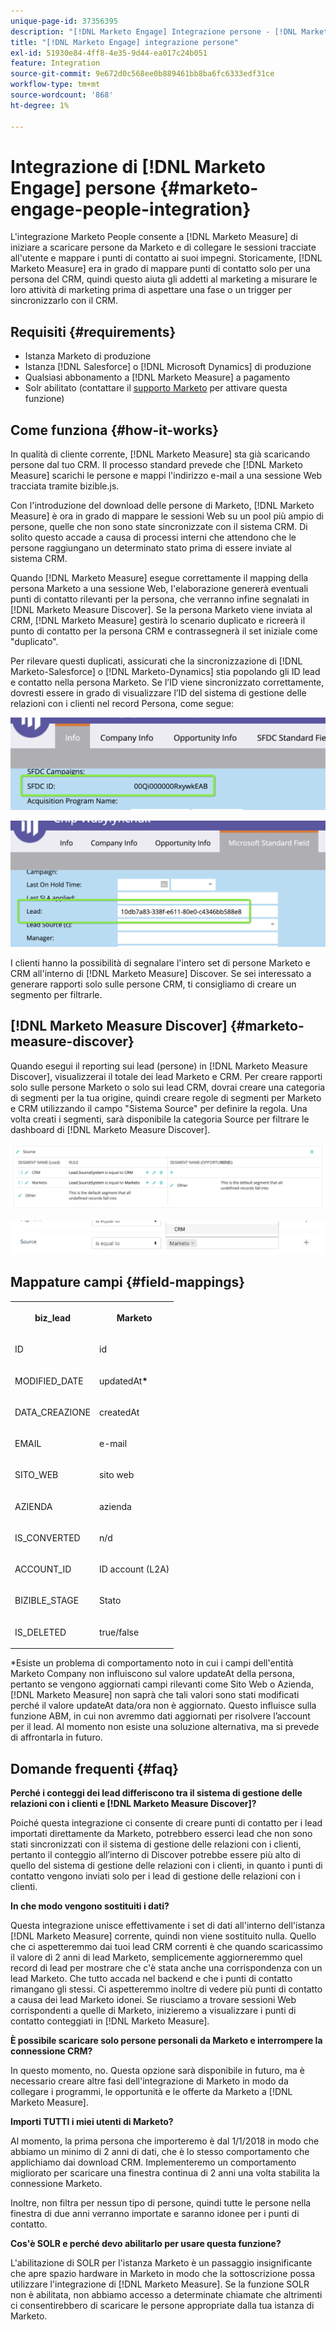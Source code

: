```yaml
---
unique-page-id: 37356395
description: "[!DNL Marketo Engage] Integrazione persone - [!DNL Marketo Measure]"
title: "[!DNL Marketo Engage] integrazione persone"
exl-id: 51930e84-4ff8-4e35-9d44-ea017c24b051
feature: Integration
source-git-commit: 9e672d0c568ee0b889461bb8ba6fc6333edf31ce
workflow-type: tm+mt
source-wordcount: '868'
ht-degree: 1%

---
```


# Integrazione di [!DNL Marketo Engage] persone {#marketo-engage-people-integration}

L&#39;integrazione Marketo People consente a [!DNL Marketo Measure] di iniziare a scaricare persone da Marketo e di collegare le sessioni tracciate all&#39;utente e mappare i punti di contatto ai suoi impegni. Storicamente, [!DNL Marketo Measure] era in grado di mappare punti di contatto solo per una persona del CRM, quindi questo aiuta gli addetti al marketing a misurare le loro attività di marketing prima di aspettare una fase o un trigger per sincronizzarlo con il CRM.

## Requisiti {#requirements}

* Istanza Marketo di produzione
* Istanza [!DNL Salesforce] o [!DNL Microsoft Dynamics] di produzione
* Qualsiasi abbonamento a [!DNL Marketo Measure] a pagamento
* Solr abilitato (contattare il [supporto Marketo](https://nation.marketo.com/t5/Support/ct-p/Support) per attivare questa funzione)

## Come funziona {#how-it-works}

In qualità di cliente corrente, [!DNL Marketo Measure] sta già scaricando persone dal tuo CRM. Il processo standard prevede che [!DNL Marketo Measure] scarichi le persone e mappi l&#39;indirizzo e-mail a una sessione Web tracciata tramite bizible.js.

Con l&#39;introduzione del download delle persone di Marketo, [!DNL Marketo Measure] è ora in grado di mappare le sessioni Web su un pool più ampio di persone, quelle che non sono state sincronizzate con il sistema CRM. Di solito questo accade a causa di processi interni che attendono che le persone raggiungano un determinato stato prima di essere inviate al sistema CRM.

Quando [!DNL Marketo Measure] esegue correttamente il mapping della persona Marketo a una sessione Web, l&#39;elaborazione genererà eventuali punti di contatto rilevanti per la persona, che verranno infine segnalati in [!DNL Marketo Measure Discover]. Se la persona Marketo viene inviata al CRM, [!DNL Marketo Measure] gestirà lo scenario duplicato e ricreerà il punto di contatto per la persona CRM e contrassegnerà il set iniziale come &quot;duplicato&quot;.

Per rilevare questi duplicati, assicurati che la sincronizzazione di [!DNL Marketo-Salesforce] o [!DNL Marketo-Dynamics] stia popolando gli ID lead e contatto nella persona Marketo. Se l’ID viene sincronizzato correttamente, dovresti essere in grado di visualizzare l’ID del sistema di gestione delle relazioni con i clienti nel record Persona, come segue:

![](assets/5a.png)

![](assets/5b.png)

I clienti hanno la possibilità di segnalare l&#39;intero set di persone Marketo e CRM all&#39;interno di [!DNL Marketo Measure] Discover. Se sei interessato a generare rapporti solo sulle persone CRM, ti consigliamo di creare un segmento per filtrarle.

## [!DNL Marketo Measure Discover] {#marketo-measure-discover}

Quando esegui il reporting sui lead (persone) in [!DNL Marketo Measure Discover], visualizzerai il totale dei lead Marketo e CRM. Per creare rapporti solo sulle persone Marketo o solo sui lead CRM, dovrai creare una categoria di segmenti per la tua origine, quindi creare regole di segmenti per Marketo e CRM utilizzando il campo &quot;Sistema Source&quot; per definire la regola. Una volta creati i segmenti, sarà disponibile la categoria Source per filtrare le dashboard di [!DNL Marketo Measure Discover].

![](assets/bizible-discover-1.png)

![](assets/bizible-discover-2.png)

## Mappature campi {#field-mappings}

<table> 
 <colgroup> 
  <col> 
  <col> 
 </colgroup> 
 <tbody> 
  <tr> 
   <th><p><strong>biz_lead</strong></p></th> 
   <th><p><strong>Marketo</strong></p></th> 
  </tr> 
  <tr> 
   <td><p>ID</p></td> 
   <td><p>id</p></td> 
  </tr> 
  <tr> 
   <td><p>MODIFIED_DATE</p></td> 
   <td><p>updatedAt<strong>*</strong></p></td> 
  </tr> 
  <tr> 
   <td><p>DATA_CREAZIONE</p></td> 
   <td><p>createdAt</p></td> 
  </tr> 
  <tr> 
   <td><p>EMAIL</p></td> 
   <td><p>e-mail</p></td> 
  </tr> 
  <tr> 
   <td><p>SITO_WEB</p></td> 
   <td><p>sito web</p></td> 
  </tr> 
  <tr> 
   <td><p>AZIENDA</p></td> 
   <td><p>azienda</p></td> 
  </tr> 
  <tr> 
   <td><p>IS_CONVERTED</p></td> 
   <td><p>n/d</p></td> 
  </tr> 
  <tr> 
   <td><p>ACCOUNT_ID</p></td> 
   <td><p>ID account (L2A)</p></td> 
  </tr> 
  <tr> 
   <td><p>BIZIBLE_STAGE</p></td> 
   <td><p>Stato</p></td> 
  </tr> 
  <tr> 
   <td><p>IS_DELETED</p></td> 
   <td><p>true/false</p></td> 
  </tr> 
 </tbody> 
</table>

*Esiste un problema di comportamento noto in cui i campi dell&#39;entità Marketo Company non influiscono sul valore updateAt della persona, pertanto se vengono aggiornati campi rilevanti come Sito Web o Azienda, [!DNL Marketo Measure] non saprà che tali valori sono stati modificati perché il valore updateAt data/ora non è aggiornato. Questo influisce sulla funzione ABM, in cui non avremmo dati aggiornati per risolvere l’account per il lead. Al momento non esiste una soluzione alternativa, ma si prevede di affrontarla in futuro.

## Domande frequenti {#faq}

**Perché i conteggi dei lead differiscono tra il sistema di gestione delle relazioni con i clienti e [!DNL Marketo Measure Discover]?**

Poiché questa integrazione ci consente di creare punti di contatto per i lead importati direttamente da Marketo, potrebbero esserci lead che non sono stati sincronizzati con il sistema di gestione delle relazioni con i clienti, pertanto il conteggio all’interno di Discover potrebbe essere più alto di quello del sistema di gestione delle relazioni con i clienti, in quanto i punti di contatto vengono inviati solo per i lead di gestione delle relazioni con i clienti.

**In che modo vengono sostituiti i dati?**

Questa integrazione unisce effettivamente i set di dati all&#39;interno dell&#39;istanza [!DNL Marketo Measure] corrente, quindi non viene sostituito nulla. Quello che ci aspetteremmo dai tuoi lead CRM correnti è che quando scaricassimo il valore di 2 anni di lead Marketo, semplicemente aggiorneremmo quel record di lead per mostrare che c&#39;è stata anche una corrispondenza con un lead Marketo. Che tutto accada nel backend e che i punti di contatto rimangano gli stessi. Ci aspetteremmo inoltre di vedere più punti di contatto a causa dei lead Marketo idonei. Se riusciamo a trovare sessioni Web corrispondenti a quelle di Marketo, inizieremo a visualizzare i punti di contatto conteggiati in [!DNL Marketo Measure].

**È possibile scaricare solo persone personali da Marketo e interrompere la connessione CRM?**

In questo momento, no. Questa opzione sarà disponibile in futuro, ma è necessario creare altre fasi dell&#39;integrazione di Marketo in modo da collegare i programmi, le opportunità e le offerte da Marketo a [!DNL Marketo Measure].

**Importi TUTTI i miei utenti di Marketo?**

Al momento, la prima persona che importeremo è dal 1/1/2018 in modo che abbiamo un minimo di 2 anni di dati, che è lo stesso comportamento che applichiamo dai download CRM. Implementeremo un comportamento migliorato per scaricare una finestra continua di 2 anni una volta stabilita la connessione Marketo.

Inoltre, non filtra per nessun tipo di persone, quindi tutte le persone nella finestra di due anni verranno importate e saranno idonee per i punti di contatto.

**Cos&#39;è SOLR e perché devo abilitarlo per usare questa funzione?**

L&#39;abilitazione di SOLR per l&#39;istanza Marketo è un passaggio insignificante che apre spazio hardware in Marketo in modo che la sottoscrizione possa utilizzare l&#39;integrazione di [!DNL Marketo Measure]. Se la funzione SOLR non è abilitata, non abbiamo accesso a determinate chiamate che altrimenti ci consentirebbero di scaricare le persone appropriate dalla tua istanza di Marketo.
